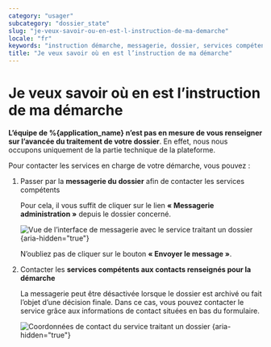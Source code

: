 ```yaml
---
category: "usager"
subcategory: "dossier_state"
slug: "je-veux-savoir-ou-en-est-l-instruction-de-ma-demarche"
locale: "fr"
keywords: "instruction démarche, messagerie, dossier, services compétents, contact"
title: "Je veux savoir où en est l’instruction de ma démarche"
---
```


# Je veux savoir où en est l’instruction de ma démarche

**L’équipe de %{application_name} n’est pas en mesure de vous renseigner sur l’avancée du traitement de votre dossier**. En effet, nous nous occupons uniquement de la partie technique de la plateforme.

Pour contacter les services en charge de votre démarche, vous pouvez :

1. Passer par la **messagerie du dossier** afin de contacter les services compétents

    Pour cela, il vous suffit de cliquer sur le lien **« Messagerie administration »** depuis le dossier concerné.

    ![Vue de l’interface de messagerie avec le service traitant un dossier {aria-hidden="true"}](faq/usager-messagerie.png)

    N’oubliez pas de cliquer sur le bouton **« Envoyer le message »**.

2. Contacter les **services compétents aux contacts renseignés pour la démarche**

    La messagerie peut être désactivée lorsque le dossier est archivé ou fait l’objet d’une décision finale. Dans ce cas, vous pouvez contacter le service grâce aux informations de contact situées en bas du formulaire.

    ![Coordonnées de contact du service traitant un dossier {aria-hidden="true"}](faq/usager-footer-contact.png)
